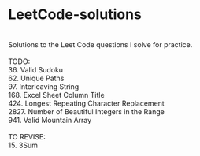 # LeetCode-solutions
<br>
Solutions to the Leet Code questions I solve for practice.<br><br>
TODO:
<br>
36. Valid Sudoku <br>
62. Unique Paths <br>
97. Interleaving String <br>
168. Excel Sheet Column Title <br>
424. Longest Repeating Character Replacement <br>
2827. Number of Beautiful Integers in the Range <br>
941. Valid Mountain Array <br>
<br>
TO REVISE:
<br>
15. 3Sum
